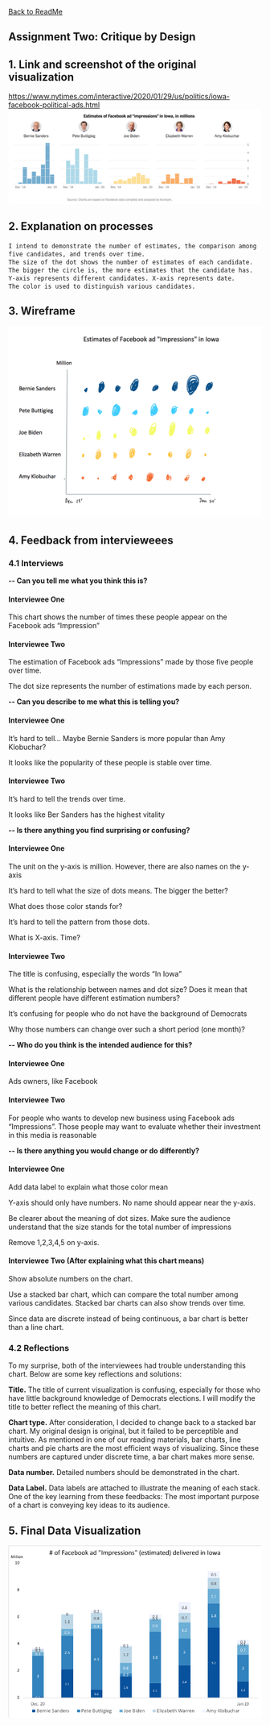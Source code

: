 [Back to ReadMe](/README.md)

## Assignment Two: Critique by Design

## 1. Link and screenshot of the original visualization
https://www.nytimes.com/interactive/2020/01/29/us/politics/iowa-facebook-political-ads.html
![](Image/Critique_Result.png)

## 2. Explanation on processes
    I intend to demonstrate the number of estimates, the comparison among five candidates, and trends over time.
    The size of the dot shows the number of estimates of each candidate. The bigger the circle is, the more estimates that the candidate has.
    Y-axis represents different candidates. X-axis represents date.
    The color is used to distinguish various candidates. 


## 3. Wireframe
![](Image/Critique_Sketch.png)

## 4. Feedback from intervieweees
### 4.1 Interviews
**-- Can you tell me what you think this is?**
#### Interviewee One
This chart shows the number of times these people appear on the Facebook ads “Impression”
#### Interviewee Two
The estimation of Facebook ads “Impressions” made by those five people over time.

The dot size represents the number of estimations made by each person.


**-- Can you describe to me what this is telling you?**
#### Interviewee One
It’s hard to tell… Maybe Bernie Sanders is more popular than Amy Klobuchar?

It looks like the popularity of these people is stable over time.
#### Interviewee Two
It’s hard to tell the trends over time.

It looks like Ber Sanders has the highest vitality


**-- Is there anything you find surprising or confusing?**
#### Interviewee One
The unit on the y-axis is million. However, there are also names on the y-axis

It’s hard to tell what the size of dots means. The bigger the better?

What does those color stands for?

It’s hard to tell the pattern from those dots.

What is X-axis. Time? 
#### Interviewee Two
The title is confusing, especially the words “In Iowa”

What is the relationship between names and dot size? Does it mean that different people have different estimation numbers?

It’s confusing for people who do not have the background of Democrats 

Why those numbers can change over such a short period (one month)?


**-- Who do you think is the intended audience for this?**
#### Interviewee One
Ads owners, like Facebook
#### Interviewee Two
For people who wants to develop new business using Facebook ads “Impressions”. Those people may want to evaluate whether their investment in this media is reasonable


**-- Is there anything you would change or do differently?**
#### Interviewee One
Add data label to explain what those color mean

Y-axis should only have numbers. No name should appear near the y-axis.

Be clearer about the meaning of dot sizes. Make sure the audience understand that the size stands for the total number of impressions

Remove 1,2,3,4,5 on y-axis.
#### Interviewee Two (After explaining what this chart means)

Show absolute numbers on the chart.

Use a stacked bar chart, which can compare the total number among various candidates. Stacked bar charts can also show trends over time.

Since data are discrete instead of being continuous, a bar chart is better than a line chart.


### 4.2 Reflections
To my surprise, both of the interviewees had trouble understanding this chart. Below are some key reflections and solutions:

**Title.** The title of current visualization is confusing, especially for those who have little background knowledge of Democrats elections. I will modify the title to better reflect the meaning of this chart.

**Chart type.** After consideration, I decided to change back to a stacked bar chart. My original design is original, but it failed to be perceptible and intuitive. As mentioned in one of our reading materials, bar charts, line charts and pie charts are the most efficient ways of visualizing. Since these numbers are captured under discrete time, a bar chart makes more sense.

**Data number.** Detailed numbers should be demonstrated in the chart.

**Data Label.** Data labels are attached to illustrate the meaning of each stack.
One of the key learning from these feedbacks: The most important purpose of a chart is conveying key ideas to its audience.


## 5. Final Data Visualization
![](Image/Critique_Original.png)
